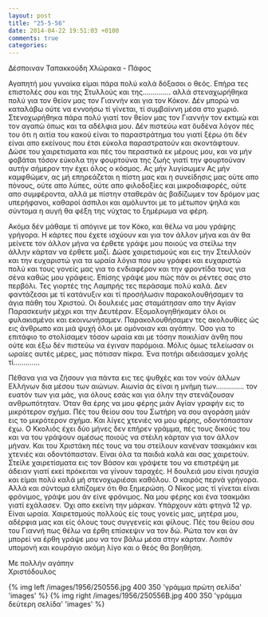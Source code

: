 ```yaml
---
layout: post
title: "25-5-56"
date: 2014-04-22 19:51:03 +0100
comments: true
categories: 
---
```


Δέσποιναν Ταπακκούδη Χλώρακα - Πάφος

Αγαπητή μου γυναίκα είμαι πάρα πολύ καλά δόξασοι ο θεός. Επήρα τες επιστολές σου και της Στυλλούς και της.............. αλλά στεναχωρήθηκα πολύ για τον θείον μας τον Γιαννήν και για τον Κόκον. Δέν μπορώ να καταλάβω ούτε να εννοήσω τί γίνεται, τί συμβαίννη μέσα στο χωριό. Στενοχωρήθηκα πάρα πολύ γιατί τον θείον μας τον Γιαννήν τον εκτιμώ και τον αγαπώ όπως και τα αδέλφια μου. Δέν πιστεύω κατ ̈ουδένα λόγον πές του ότι η αιτία του κακού είναι το παραστράτημα του γιατί ξέρω ότι δέν είναι απο εκείνους που έτσι εύκολα παραστρατούν και σκοντάφτουν. Δώσε του χαιρετισματα και πές του περαστικά εκ μέρους μου, και να μήν φοβάται τόσον εύκολα την φουρτούνα της ζωής γιατί την φουρτούναν αυτήν σήμερον την έχει όλος ο κόσμος. Aς μήν λυγίσωμεν
Ας μήν καμφθώμεν, ας μή επηρεάζεται η πίστη μας και η συνείδησις μας ούτε απο πόνους, ούτε απο λύπες, ούτε απο φιλοδοξίες και μικροδιαφορές, ούτε απο συμφέροντα, αλλά με πίστην σταθεράν άς βαδίζωμεν τον δρόμον μας υπερήφανοι, καθαροί άσπιλοι και αμόλυντοι με το μέτωπον ψηλά και σύντομα η αυγή θα φέξη της νύχτας το ξημέρωμα να φέρη.

Ακόμα δέν μάθαμε τί απόγινε με τον Κόκο, και θέλω να μου γράψης γρήγορα. Η κάρτες που έχετε ισχύουν και για τον άλλον μήνα και άν θα μείνετε τον άλλον μήνα να έρθετε γράψε μου ποιούς να στείλω την άλλην κάρταν να έρθετε μαζί. Δώσε χαιρετισμούς και εις την Στειλλούν και την ευχαριστώ για τα ωραία λόγια που μου γράφει και ευχαριστώ πολύ και τους γονείς μας για το ενδιαφέρον και την φροντίδα τους για σένα καθώς μου γράφεις. Επίσης γράψε μου πώς πάν οι ρέντες σας στο περβόλι.
Τες γιορτές της Λαμπρής τες περάσαμε πολύ καλά. Δεν φαντάζεσαι με τί κατάνυξιν και τί προσήλωσιν παρακολουθήσαμεν τα άγια πάθη του Χριστού. Οι δουλειές μας σταμάτησαν απο την Αγίαν Παρασκευήν μέχρι και την Δευτέραν. Εξομολογηθήκαμεν όλοι οι φυλακισμένοι και εκοινωνήσαμεν. Παρακολουθήσαμεν τες ακολουθίες ώς εις άνθρωπο και μιά ψυχή όλοι με ομόνοιαν και αγάπην. Όσο για το επιτάφιο το στολίσαμεν τόσον ωραία και με τόσην ποικιλίαν άνθη που ούτε και έξω δέν πιστεύω να έγιναν παρόμοια. Μόλις όμως τελείωσαν οι ωραίες αυτές μέρες, μας πότισαν πίκρα. Ένα ποτήρι αδειάσαμεν χολής τί.............

Πέθανα για να ζήσουν για πάντα εις τες ψυθχές και τον νούν άλλων Ελλήνων δια μέσου των αιώνων. Αιωνία άς είναι η μνήμη των.............. τον ευατόν των για μάς, για όλους εσάς και για όλην την στενάζουσαν ανθρωπότηταν. Όταν θα έρης να μου φέρης μιάν Αγίαν γραφήν εις το μικρότερον σχήμα. Πές του θείου σου του Σωτήρη να σου αγοράση μιάν εις το μικρότερον σχήμα. Και λίγες χτενιές να μου φέρης, οδοντόπασταν έχω. Ο Κκολιός έχει δύο μήνες δεν επήρεν γράμμα, πές τους δικούς του και να του γράψουν αμέσως ποιούς να στέιλη κάρταν για τον άλλον μήναν. Και του Χριστάκη πές τους να του στείλουν κανέναν τσακμάκιν και χτενιές και οδοντόπασταν. Είναι όλα τα παιδιά καλά και σας χαιρετούν. Στείλε χαιρετίσματα εις τον Βάσον και γράψετε του να επιστρέψη με άδειαν γιατί εκεί πρόκειται να γίνουν ταραχές. Η δουλειά μου είναι ησυχία και είμαι πολύ καλά μή στενοχωριέσαι καθόλου. Ο καιρός περνά γρήγορα. Αλλά και σύντομα ελπίζομεν ότι θα ξημερώση. Ο Νίκος μας τί γίνεται είναι φρόνιμος, γράψε μου άν είνε φρόνιμος. Να μου φέρης και ένα τσακμάκι γιατί εχάλασεν. Όχι απο εκείνη την μάρκαν.
Υπάρχουν κάτι φτηνά 12 γρ. Είναι ωραία. Χαιρετσμούς πολλούς είς τους γονείς μας, μητέρα μου, αδέρφια μας και είς όλους τους συγγενείς και φίλους.
Πές του θείου σου του Γιαννή πως θέλω να έρθη επίσκεψιν να τον δώ. Ρώτα τον και άν μπορεί να έρθη γράψε μου να τον βάλω μέσα στην κάρταν. Λοιπόν υπομονή και κουράγιο ακόμη λίγο και ο θεός θα βοηθήση.

Με πολλήν αγάπην<br/>
 Χριστόδουλος

{% img left /images/1956/250556.jpg 400 350 'γράμμα πρώτη σελίδα' 'images' %}
{% img right /images/1956/250556B.jpg 400 350 'γράμμα δεύτερη σελίδα' 'images' %}
